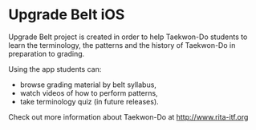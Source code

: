 # Upgrade Belt iOS

Upgrade Belt project is created in order to help Taekwon-Do students to learn the terminology, the patterns and the history of Taekwon-Do in preparation to grading.

Using the app students can: 
* browse grading material by belt syllabus, 
* watch videos of how to perform patterns,
* take terminology quiz (in future releases).

Check out more information about Taekwon-Do at http://www.rita-itf.org
